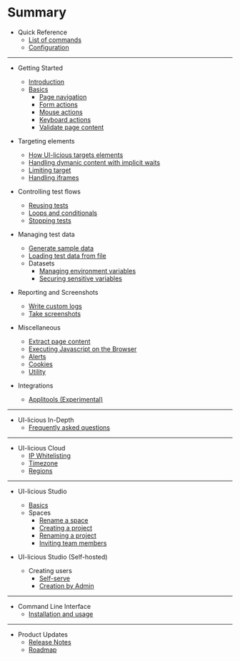 # Summary

* Quick Reference
	* [List of commands](scripting/list_of_commands.md)
	* [Configuration](scripting/config.md)

---

* Getting Started
    * [Introduction](README.md)
	* [Basics](scripting/basic_commands.md)
		* [Page navigation](scripting/navigation.md)
		* [Form actions](scripting/form_input.md)
		* [Mouse actions](scripting/mouse.md)
		* [Keyboard actions](scripting/keyboard.md)
		* [Validate page content](scripting/assertion.md)
	
* Targeting elements
	* [How UI-licious targets elements](todo.md)
	* [Handling dymanic content with implicit waits](todo.md)
	* [Limiting target](scripting/ui_context.md)
	* [Handling iframes](scripting/ui_context.md#handling-iframes)

* Controlling test flows
	* [Reusing tests](scripting/sequence.md#testrun)
	* [Loops and conditionals](scripting/javascript.md)
	* [Stopping tests](scripting/sequence.md#teststop)

* Managing test data
	* [Generate sample data](scripting/sample.md)
	* [Loading test data from file](scripting/load_data_from_file.md)
	* Datasets
		* [Managing environment variables](scripting/datasets.md)
		* [Securing sensitive variables](scripting/datasets.md#securing-sensitive-test-data)

* Reporting and Screenshots
	* [Write custom logs](scripting/logging.md)
	* [Take screenshots](scripting/screenshot.md)

* Miscellaneous 
	* [Extract page content](scripting/extract.md)
	* [Executing Javascript on the Browser](scripting/executing-javascript.md)
	* [Alerts](scripting/alerts.md)
	* [Cookies](scripting/cookies.md)
	* [Utility](scripting/utility.md)

* Integrations
	* [Applitools (Experimental)](todo.md)

---

* UI-licious In-Depth
	* [Frequently asked questions](faqs.md)

---

* UI-licious Cloud
	* [IP Whitelisting](grid/ip_whitelisting.md)
	* [Timezone](grid/timezone.md)
	* [Regions](todos.md)

---

* UI-licious Studio
  * [Basics](administration/web-studio-navigation.md)
  * Spaces
	* [Rename a space](administration/space-rename.md)
	* [Creating a project](administration/project-administration.md)
	* [Renaming a project](administration/project-rename.md)
	* [Inviting team members](administration/space-administration.md)

* UI-licious Studio (Self-hosted)
	* Creating users
		* [Self-serve](administration/on-prem-signup.md)
		* [Creation by Admin](administration/admin-signup.md)
    
---

* Command Line Interface
	* [Installation and usage](https://github.com/uilicious/uilicious-cli)

---

* Product Updates
	* [Release Notes](release_notes.md)
    * [Roadmap](https://trello.com/b/G80eoZU3)

